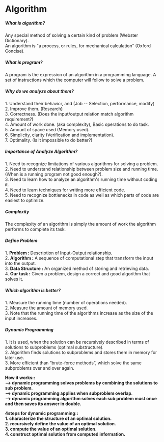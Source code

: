 <h1>Algorithm</h1>
<h5>What is algorithm?</h5>
<p>Any special method of solving a certain kind of problem (Webster Dictionary).<br>
An algorithm is "a process, or rules, for mechanical calculation" (Oxford Concise). 
<p>
<h5>What is program?</h5>
<p>A program is the expression of an algorithm in a programming language.
A set of instructions which the computer will follow to solve a problem.
</p>
<h5>Why do we analyze about them?</h5>
<p>1. Understand their behavior, and (Job -- Selection, performance, modify)<br>
2. Improve them. (Research)<br>
3. Correctness. (Does the input/output relation match algorithm requirement?)<br>
4. Amount of work done. (aka complexity), Basic operations to do task.<br> 
5. Amount of space used (Memory used).<br>
6. Simplicity, clarity (Verification and implementation).<br> 
7. Optimality. (Is it impossible to do better?) <br> 
</p>
<h5>Importance of Analyze Algorithm?</h5>
<p>1. Need to recognize limitations of various algorithms for solving a problem.<br>
2. Need to understand relationship between problem size and running time. (When is a running program not good enough?).<br>
3. Need to learn how to analyze an algorithm's running time without coding it.<br>
4. Need to learn techniques for writing more efficient code.<br>
5. Need to recognize bottlenecks in code as well as which parts of code are easiest to optimize.<br>
</p>
<h5>Complexity</h5>
<p>The complexity of an algorithm is simply the amount of work the algorithm performs to complete its task.</p>
<h5>Define Problem</h5>
<p>1. <b>Problem :</b> Description of Input-Output relationship. <br>
2. <b>Algorithm :</b> A sequence of computational step that transform the input into the output.<br>
3. <b>Data Structure :</b> An organized method of storing and retrieving data.<br>
4. <b>Our task :</b> 	Given a problem, design a correct and good algorithm that solves it.<br>
</p>

<h5>Which algorithm is better?</h5>
<p>1. Measure the running time (number of operations needed).<br>
 2. Measure the amount of memory used.<br>
 3. Note that the running time of the algorithms increase as the size of the input increases.<br>
</p>

<h5>Dynamic Programming</h5>
<p>1. It is used, when the solution can be recursively described in terms of solutions to subproblems (optimal substructure).</br>
2. Algorithm finds solutions to subproblems and stores them in memory for later use.</br>
3. More efficient than “brute-force methods”, which solve the same subproblems over and over again.</br>
</p>
<p><b>How it works::<b></br>
 --> dynamic programming solves problems by combining the solutions to sub problem.</br>
--> dynamic programming applies when subproblem overlap.</br>
--> dynamic programming algorithm solves each sub problem must once and then saves its answer in double.</br>
</p>
<p><b>4steps for dynamic programming::<b><br>
1. characterize the structure of an optimal solution.<br>
2. recursively define the value of an optimal solution.<br>
3. compute the value of an optimal solution.<br>
4. construct optimal solution from computed information.<br>
 </p>
